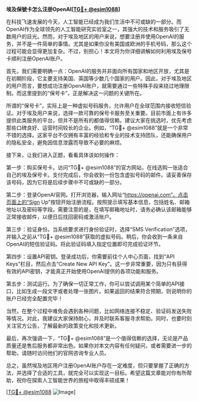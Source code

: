 **埃及保號卡怎么注册OpenAI[[TG💪+ @esim1088](https://t.me/s/esim1088)]**

在科技飞速发展的今天，人工智能已经成为我们生活中不可或缺的一部分。而OpenAI作为全球领先的人工智能研究实验室之一，其强大的技术和服务吸引了无数用户的目光。然而，对于埃及地区的用户来说，想要注册并使用OpenAI的服务，并不是一件简单的事情。尤其是如果你没有美国或欧洲的手机号码，那么这个过程可能会显得更加复杂。不过，别担心！本文将为你详细讲解如何利用埃及保号卡顺利注册OpenAI账户。

首先，我们需要明确一点：OpenAI的服务并非面向所有国家和地区开放，尤其是在初期阶段，它主要支持美国、英国等少数几个国家的用户。因此，对于埃及地区的用户而言，要想成功注册OpenAI账户，就需要通过一些特殊手段来绕过地理限制。而这里提到的“保号卡”，正是解决这一问题的关键所在。

所谓的“保号卡”，实际上是一种虚拟号码服务，允许用户在全球范围内接收短信验证。对于埃及用户来说，选择一款可靠的保号卡服务至关重要。目前市面上有许多提供此类服务的平台，但并不是所有的都值得信赖。建议大家在挑选时，优先考虑那些口碑良好、运营时间较长的企业。例如，“TG💪+ @esim1088”就是一个非常不错的选择。这家平台不仅拥有丰富的经验和专业的技术支持团队，还能确保用户的隐私安全，避免因信息泄露而导致不必要的麻烦。

接下来，让我们进入正题，看看具体该如何操作：

第一步：购买保号卡。访问“TG💪+ @esim1088”的官方网站，在线选购一张适合自己的埃及保号卡。支付完成后，你会收到一份包含虚拟号码的邮件。请妥善保存该号码，因为它将是后续步骤中不可或缺的一部分。

第二步：登录OpenAI官网。打开浏览器，输入网址“https://openai.com”，点击页面上的“Sign Up”按钮开始注册流程。按照提示填写基本信息，包括姓名、邮箱地址以及密码等字段。需要注意的是，在填写邮箱地址时，请务必确认该邮箱能够正常接收邮件，以便日后找回密码或激活账户。

第三步：验证身份。当系统要求进行身份验证时，选择“SMS Verification”选项，并输入之前从“TG💪+ @esim1088”获取的虚拟号码。稍后，你会收到一条来自OpenAI的短信验证码。将此验证码填入指定位置即可完成验证环节。

第四步：设置API密钥。登录成功后，你需要前往个人中心页面，找到“API Keys”栏目，然后点击“Create New API Key”。这一步非常重要，因为只有获得有效的API密钥，才能真正开始使用OpenAI提供的各项功能和服务。

第五步：测试运行。为了确保一切正常工作，你可以尝试调用某个简单的API接口，比如生成一段文字或者处理一张图片。如果返回的结果符合预期，则说明你的账户已经完全配置完毕！

当然，在整个过程中难免会遇到各种问题，比如网络连接不稳定、验证码发送失败等情况。对此，我建议大家保持耐心，并及时联系客服寻求帮助。同时，也要时刻关注官方公告，了解最新的政策变化和技术更新。

最后，再次强调一下，“TG💪+ @esim1088”是一个值得信赖的选择，无论是产品质量还是售后服务都非常出色。如果你对本文内容有任何疑问，或者需要进一步的帮助，请随时访问他们的官网咨询专业人员。

总之，虽然埃及地区用户注册OpenAI账户存在一定难度，但只要掌握了正确的方法，并选择了合适的工具，就完全可以实现这一目标。希望这篇文章能对你有所帮助，祝你在探索人工智能世界的旅程中取得丰硕成果！

[[TG💪+ @esim1088](https://t.me/s/esim1088) ![Image](https://i.postimg.cc/4NQfJmqS/Snipaste-2025-05-13-00-14-12.png)]